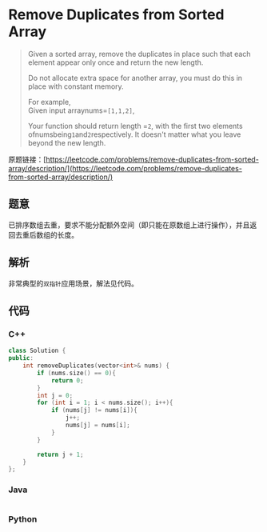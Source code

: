 # Remove Duplicates from Sorted Array

> Given a sorted array, remove the duplicates in place such that each element appear only once and return the new length.
>
> Do not allocate extra space for another array, you must do this in place with constant memory.
>
> For example,  
> Given input arraynums=`[1,1,2]`,
>
> Your function should return length =`2`, with the first two elements ofnumsbeing`1`and`2`respectively. It doesn't matter what you leave beyond the new length.

原题链接：[https://leetcode.com/problems/remove-duplicates-from-sorted-array/description/](https://leetcode.com/problems/remove-duplicates-from-sorted-array/description/)

## 题意

已排序数组去重，要求不能分配额外空间（即只能在原数组上进行操作），并且返回去重后数组的长度。

## 解析

非常典型的`双指针`应用场景，解法见代码。

## 代码

### C++

```cpp
class Solution {
public:
    int removeDuplicates(vector<int>& nums) {
        if (nums.size() == 0){
            return 0;
        }
        int j = 0;
        for (int i = 1; i < nums.size(); i++){
            if (nums[j] != nums[i]){
                j++;
                nums[j] = nums[i];
            }
        }

        return j + 1;
    }
};
```

### Java

```java

```

### Python

```py

```



